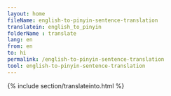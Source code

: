 ```yaml
---
layout: home
fileName: english-to-pinyin-sentence-translation
translatein: english_to_pinyin
folderName : translate
lang: en
from: en
to: hi
permalink: /english-to-pinyin-sentence-translation
tool: english-to-pinyin-sentence-translation
---
```

{% include section/translateinto.html %}